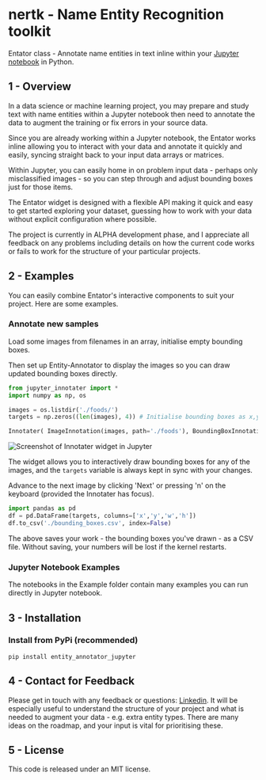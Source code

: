# nertk - Name Entity Recognition toolkit

Entator class - Annotate name entities in text  inline within your [Jupyter notebook](https://jupyter.org/) in Python. 


## 1 - Overview

In a data science or machine learning project, you may prepare and study text with name entities within a Jupyter notebook then need to annotate the data to augment the training or fix errors in your source data.

Since you are already working within a Jupyter notebook, the Entator works inline allowing you to interact with your data and annotate it quickly and easily, syncing straight back to your input data arrays or matrices.

Within Jupyter, you can easily home in on problem input data - perhaps only misclassified images - so you can step through and adjust bounding boxes just for those items. 

The Entator widget is designed with a flexible API making it quick and easy to get started exploring your dataset, guessing how to work with your data without explicit configuration where possible.

The project is currently in ALPHA development phase, and I appreciate all feedback on any problems including details on how the current code works or fails to work for the structure of your particular projects.


## 2 - Examples

You can easily combine Entator's interactive components to suit your project. Here are some examples.

### Annotate new samples

Load some images from filenames in an array, initialise empty bounding boxes.

Then set up Entity-Annotator to display the images so you can draw updated bounding boxes directly.

```python
from jupyter_innotater import *
import numpy as np, os

images = os.listdir('./foods/')
targets = np.zeros((len(images), 4)) # Initialise bounding boxes as x,y = 0,0, width,height = 0,0

Innotater( ImageInnotation(images, path='./foods'), BoundingBoxInnotation(targets) )
```

![Screenshot of Innotater widget in Jupyter](docs/_static/screenshots/ImageAndBBoxesInnotater.png)

The widget allows you to interactively draw bounding boxes for any of the images, and the `targets` variable is always kept in sync with your changes.

Advance to the next image by clicking 'Next' or pressing 'n' on the keyboard (provided the Innotater has focus).

```python
import pandas as pd
df = pd.DataFrame(targets, columns=['x','y','w','h'])
df.to_csv('./bounding_boxes.csv', index=False)
```

The above saves your work - the bounding boxes you've drawn - as a CSV file. Without saving, your numbers will be lost if the kernel restarts.


### Jupyter Notebook Examples

The notebooks in the Example folder contain many examples you can run directly in Jupyter notebook.


## 3 - Installation

### Install from PyPi (recommended)

```
pip install entity_annotator_jupyter
```

## 4 - Contact for Feedback

Please get in touch with any feedback or questions: [Linkedin](https://www.linkedin.com/in/ionmosnoi/). It will be especially useful to understand the structure of your project and what is needed to augment your data - e.g. extra entity types. There are many ideas on the roadmap, and your input is vital for prioritising these.

## 5 - License

This code is released under an MIT license.
